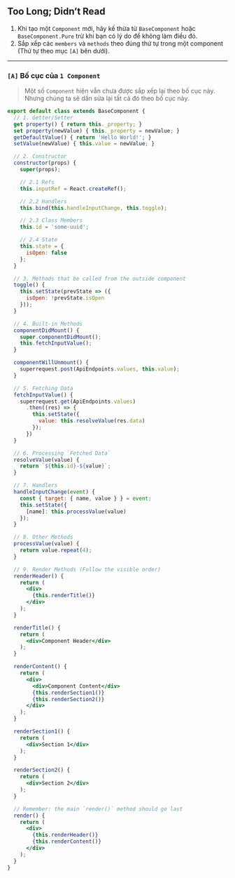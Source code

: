 ## **Too Long; Didn’t Read**
1. Khi tạo một `Component` mới, hãy kế thừa từ `BaseComponent` hoặc `BaseComponent.Pure` trừ khi bạn có lý do để không làm điều đó.
2. Sắp xếp các `members` và `methods` theo đúng thứ tự trong một component (Thứ tự theo mục `[A]` bên dưới).

---

### **`[A]` Bố cục của `1 Component`**
> Một số `Component` hiện vẫn chưa được sắp xếp lại theo bố cục này. Nhưng chúng ta sẽ dần sửa lại tất cả đó theo bố cục này.


```jsx
export default class extends BaseComponent {
  // 1. Getter/Setter
  get property() { return this._property; }
  set property(newValue) { this._property = newValue; }
  getDefaultValue() { return 'Hello World!'; }
  setValue(newValue) { this.value = newValue; }

  // 2. Constructor
  constructor(props) {
    super(props);

    // 2.1 Refs
    this.inputRef = React.createRef();

    // 2.2 Handlers
    this.bind(this.handleInputChange, this.toggle);

    // 2.3 Class Members
    this.id = 'some-uuid';

    // 2.4 State
    this.state = {
      isOpen: false
    };
  }

  // 3. Methods that be called from the outside component
  toggle() {
    this.setState(prevState => ({
      isOpen: !prevState.isOpen
    }));
  }

  // 4. Built-in Methods
  componentDidMount() {
    super.componentDidMount();
    this.fetchInputValue();
  }

  componentWillUnmount() {
    superrequest.post(ApiEndpoints.values, this.value);
  }

  // 5. Fetching Data
  fetchInputValue() {
    superrequest.get(ApiEndpoints.values)
      .then((res) => {
        this.setState({
          value: this.resolveValue(res.data)
        });
      })
  }

  // 6. Processing `Fetched Data`
  resolveValue(value) {
    return `${this.id}-${value}`;
  }

  // 7. Handlers
  handleInputChange(event) {
    const { target: { name, value } } = event;
    this.setState({
      [name]: this.processValue(value)
    });
  }

  // 8. Other Methods
  processValue(value) {
    return value.repeat(4);
  }

  // 9. Render Methods (Follow the visible order)
  renderHeader() {
    return (
      <div>
        {this.renderTitle()}
      </div>
    );
  }

  renderTitle() {
    return (
      <div>Component Header</div>
    );
  }

  renderContent() {
    return (
      <div>
        <div>Component Content</div>
        {this.renderSection1()}
        {this.renderSection2()}
      </div>
    );
  }

  renderSection1() {
    return (
      <div>Section 1</div>
    );
  }

  renderSection2() {
    return (
      <div>Section 2</div>
    );
  }

  // Remember: the main `render()` method should go last
  render() {
    return (
      <div>
        {this.renderHeader()}
        {this.renderContent()}
      </div>
    );
  }
}
```